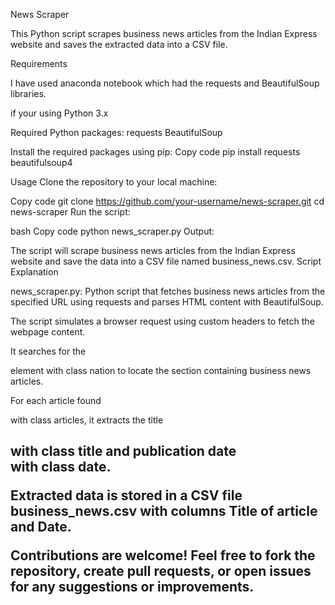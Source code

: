 News Scraper

This Python script scrapes business news articles from the Indian Express website and saves the extracted data into a CSV file.

Requirements

I have used anaconda notebook which had the requests and BeautifulSoup libraries.

if your using Python 3.x

Required Python packages:
requests
BeautifulSoup

Install the required packages using pip:
Copy code
pip install requests beautifulsoup4

Usage
Clone the repository to your local machine:

Copy code
git clone https://github.com/your-username/news-scraper.git
cd news-scraper
Run the script:

bash
Copy code
python news_scraper.py
Output:

The script will scrape business news articles from the Indian Express website and save the data into a CSV file named business_news.csv.
Script Explanation

news_scraper.py: Python script that fetches business news articles from the specified URL using requests and parses HTML content with BeautifulSoup.

The script simulates a browser request using custom headers to fetch the webpage content.

It searches for the <div> element with class nation to locate the section containing business news articles.

For each article found <div> with class articles, it extracts the title <h2> with class title and publication date <div> with class date.

Extracted data is stored in a CSV file business_news.csv with columns Title of article and Date.


Contributions are welcome! Feel free to fork the repository, create pull requests, or open issues for any suggestions or improvements.

